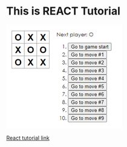 # This is REACT Tutorial

![화면 미리보기](./src/screen.png)

[React tutorial link](https://reactjs.org/tutorial/tutorial.html)
